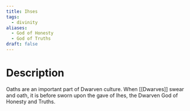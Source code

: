 ```yaml
---
title: Ihses
tags:
  - divinity
aliases:
  - God of Honesty
  - God of Truths
draft: false
---
```

# Description
Oaths are an important part of Dwarven culture. When [[Dwarves]] swear and oath, it is before sworn upon the gave of Ihes, the Dwarven God of Honesty and Truths. 